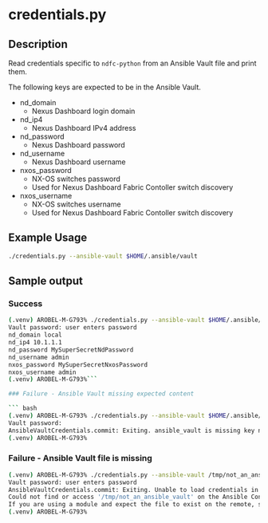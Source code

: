 # credentials.py

## Description

Read credentials specific to `ndfc-python` from an Ansible Vault file and print them.

The following keys are expected to be in the Ansible Vault.

- nd_domain
  - Nexus Dashboard login domain
- nd_ip4
  - Nexus Dashboard IPv4 address
- nd_password
  - Nexus Dashboard password
- nd_username
  - Nexus Dashboard username
- nxos_password
  - NX-OS switches password
  - Used for Nexus Dashboard Fabric Contoller switch discovery
- nxos_username
  - NX-OS switches username
  - Used for Nexus Dashboard Fabric Contoller switch discovery

## Example Usage

``` bash
./credentials.py --ansible-vault $HOME/.ansible/vault
```

## Sample output

### Success

``` bash
(.venv) AROBEL-M-G793% ./credentials.py --ansible-vault $HOME/.ansible/vault
Vault password: user enters password
nd_domain local
nd_ip4 10.1.1.1
nd_password MySuperSecretNdPassword
nd_username admin
nxos_password MySuperSecretNxosPassword
nxos_username admin
(.venv) AROBEL-M-G793%```

### Failure - Ansible Vault missing expected content

``` bash
(.venv) AROBEL-M-G793% ./credentials.py --ansible-vault $HOME/.ansible/vault
Vault password:
AnsibleVaultCredentials.commit: Exiting. ansible_vault is missing key nd_password. vault file: /Users/arobel/.ansible/vault
(.venv) AROBEL-M-G793%
```

### Failure - Ansible Vault file is missing

``` bash
(.venv) AROBEL-M-G793% ./credentials.py --ansible-vault /tmp/not_an_ansible_vault
Vault password: user enters password
AnsibleVaultCredentials.commit: Exiting. Unable to load credentials in  /tmp/not_an_ansible_vault. Exception detail: Unable to retrieve file contents
Could not find or access '/tmp/not_an_ansible_vault' on the Ansible Controller.
If you are using a module and expect the file to exist on the remote, see the remote_src option
(.venv) AROBEL-M-G793%
```
